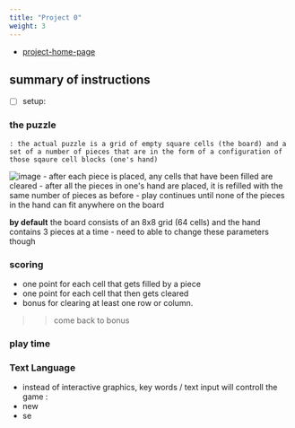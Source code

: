 ```yaml
---
title: "Project 0"
weight: 3
---
```


- [project-home-page](https://inst.eecs.berkeley.edu/~cs61b/sp22/materials/proj/proj0/index.html)

## summary of instructions

- [ ] setup:


### the puzzle
    : the actual puzzle is a grid of empty square cells (the board) and a set of a number of pieces that are in the form of a configuration of those sqaure cell blocks (one's hand) 
![image](https://inst.eecs.berkeley.edu/~cs61b/sp22/materials/proj/proj0/img/figure1.png)
    - after each piece is placed, any cells that have been filled are cleared
    - after all the pieces in one's hand are placed, it is refilled with the same number of  pieces as before 
    - play continues until none of the pieces in the hand can fit anywhere on the board 
    
 
**by default** the board consists of an 8x8 grid (64 cells) and the hand contains 3 pieces at a time - need to able to change these parameters though 


### scoring
- one point for each cell that gets filled by a piece
- one point for each cell that then gets cleared
- bonus for clearing at least one row or column.
>> come back to bonus 

### play time 


### Text Language
- instead of interactive graphics, key words / text input will controll the game
: 
- new
- se